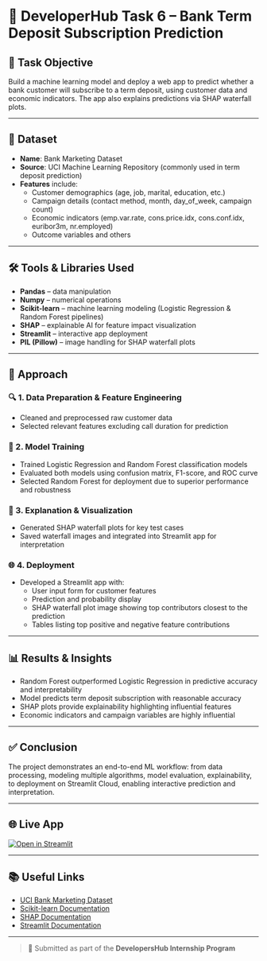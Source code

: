 # 📘 DeveloperHub Task 6 – Bank Term Deposit Subscription Prediction

## 📌 Task Objective  
Build a machine learning model and deploy a web app to predict whether a bank customer will subscribe to a term deposit, using customer data and economic indicators. The app also explains predictions via SHAP waterfall plots.

---

## 📁 Dataset  
- **Name**: Bank Marketing Dataset  
- **Source**: UCI Machine Learning Repository (commonly used in term deposit prediction)  
- **Features** include:  
  - Customer demographics (age, job, marital, education, etc.)  
  - Campaign details (contact method, month, day_of_week, campaign count)  
  - Economic indicators (emp.var.rate, cons.price.idx, cons.conf.idx, euribor3m, nr.employed)  
  - Outcome variables and others  

---

## 🛠️ Tools & Libraries Used  
- **Pandas** – data manipulation  
- **Numpy** – numerical operations  
- **Scikit-learn** – machine learning modeling (Logistic Regression & Random Forest pipelines)  
- **SHAP** – explainable AI for feature impact visualization  
- **Streamlit** – interactive app deployment  
- **PIL (Pillow)** – image handling for SHAP waterfall plots  

---

## 🚀 Approach  

### 🔍 1. Data Preparation & Feature Engineering  
- Cleaned and preprocessed raw customer data  
- Selected relevant features excluding call duration for prediction  

### 🤖 2. Model Training  
- Trained Logistic Regression and Random Forest classification models  
- Evaluated both models using confusion matrix, F1-score, and ROC curve  
- Selected Random Forest for deployment due to superior performance and robustness  

### 🧪 3. Explanation & Visualization  
- Generated SHAP waterfall plots for key test cases  
- Saved waterfall images and integrated into Streamlit app for interpretation  

### 🌐 4. Deployment  
- Developed a Streamlit app with:  
  - User input form for customer features  
  - Prediction and probability display  
  - SHAP waterfall plot image showing top contributors closest to the prediction  
  - Tables listing top positive and negative feature contributions  

---

## 📊 Results & Insights  
- Random Forest outperformed Logistic Regression in predictive accuracy and interpretability  
- Model predicts term deposit subscription with reasonable accuracy  
- SHAP plots provide explainability highlighting influential features  
- Economic indicators and campaign variables are highly influential  

---

## ✅ Conclusion  
The project demonstrates an end-to-end ML workflow: from data processing, modeling multiple algorithms, model evaluation, explainability, to deployment on Streamlit Cloud, enabling interactive prediction and interpretation.

---

## 🌐 Live App  
[![Open in Streamlit](https://static.streamlit.io/badges/streamlit_badge_black_white.svg)](https://bank-term-deposit-prediction-gdwrxx3amhngwuumykde9r.streamlit.app/)

---

## 📚 Useful Links  
- [UCI Bank Marketing Dataset](https://archive.ics.uci.edu/ml/datasets/Bank+Marketing)  
- [Scikit-learn Documentation](https://scikit-learn.org/stable/)  
- [SHAP Documentation](https://shap.readthedocs.io/en/latest/)  
- [Streamlit Documentation](https://docs.streamlit.io/)  

---

> 🔖 Submitted as part of the **DevelopersHub Internship Program**
